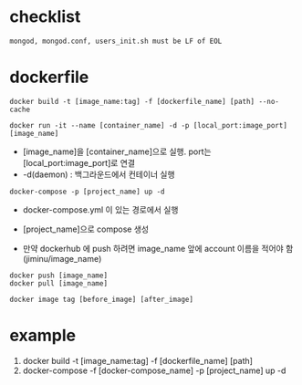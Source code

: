 # checklist

```
mongod, mongod.conf, users_init.sh must be LF of EOL
```


# dockerfile

```docker
docker build -t [image_name:tag] -f [dockerfile_name] [path] --no-cache
```


```docker
docker run -it --name [container_name] -d -p [local_port:image_port] [image_name]
```
- [image_name]을 [container_name]으로 실행. port는 [local_port:image_port]로 연결
- -d(daemon) : 백그라운드에서 컨테이너 실행
    
```docker
docker-compose -p [project_name] up -d
```
- docker-compose.yml 이 있는 경로에서 실행
- [project_name]으로 compose 생성


- 만약 dockerhub 에 push 하려면 image_name 앞에 account 이름을 적어야 함(jiminu/image_name)

```docker
docker push [image_name]
docker pull [image_name]
```

```docker
docker image tag [before_image] [after_image]
```

# example
1. docker build -t [image_name:tag] -f [dockerfile_name] [path]
2. docker-compose -f [docker-compose_name] -p [project_name] up -d